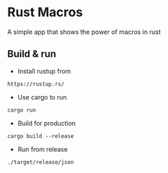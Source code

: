 # Rust Macros

A simple app that shows the power of macros in rust

## Build & run

* Install rustup from
```
https://rustup.rs/
```

* Use cargo to run
```
cargo run
```

* Build for production
```
cargo build --release
```

* Run from release
```
./target/release/json
```